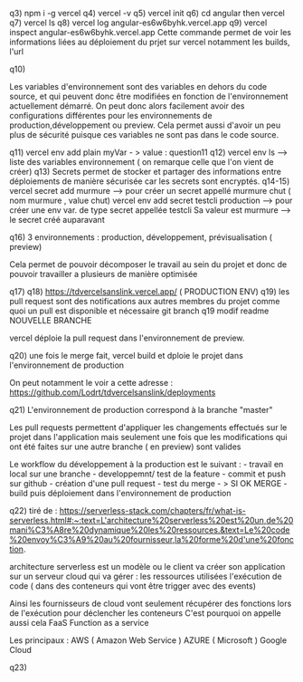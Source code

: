q3) npm i -g vercel
q4) vercel -v
q5) vercel init
q6) cd angular then vercel
q7) vercel ls
q8) vercel log angular-es6w6byhk.vercel.app
q9) 
vercel inspect angular-es6w6byhk.vercel.app 
Cette commande permet de voir les informations liées au déploiement du prjet sur vercel notamment les builds, l'url

q10) 

Les variables d'environnement sont des variables en dehors du code source, et qui peuvent donc être modifiées en fonction 
de l'environnement actuellement démarré. 
On peut donc alors facilement avoir des configurations différentes pour les environnements de production,développement ou preview.
Cela permet aussi d'avoir un peu plus de sécurité puisque ces variables ne sont pas dans le code source.

q11) vercel env add plain myVar - > value : question11
q12) vercel env ls  --> liste des variables environnement ( on remarque celle que l'on vient de créer)
q13) Secrets permet de stocker et partager des informations entre déploiements de manière sécurisée car les secrets sont encryptés. 
q14-15) vercel secret add murmure --> pour créer un secret appellé murmure chut ( nom murmure , value chut)
	vercel env add secret testcli production --> pour créer une env var. de type secret appellée testcli 
	Sa valeur est murmure --> le secret créé auparavant 

q16) 3 environnements : production, développement, prévisualisation ( preview) 
      
Cela permet de pouvoir décomposer le travail au sein du projet et donc de pouvoir travailler a plusieurs de manière optimisée

q17) 
q18) https://tdvercelsanslink.vercel.app/ ( PRODUCTION ENV) 
q19) les pull request sont des notifications aux autres membres du projet comme quoi un pull est disponible et nécessaire
     git branch q19 modif readme NOUVELLE BRANCHE 

vercel déploie la pull request dans l'environnement de preview. 

q20) une fois le merge fait, vercel build et dploie le projet dans l'environnement de production

On peut notamment le voir a cette adresse : https://github.com/Lodrt/tdvercelsanslink/deployments

q21) 
L'environnement de production correspond à la branche "master" 

Les pull requests permettent d'appliquer les changements effectués sur le projet dans l'application
mais seulement une fois que les modifications qui ont été faites sur une autre branche ( en preview) sont valides

Le workflow du développement à la production est le suivant : 
	- travail en local sur une branche 
	- developpemnt/ test de la feature
	- commit et push sur github 
	- création d'une pull request 
	- test du merge - > SI OK MERGE 
	- build puis déploiement dans l'environnement de production

q22) tiré de : https://serverless-stack.com/chapters/fr/what-is-serverless.html#:~:text=L'architecture%20serverless%20est%20un,de%20mani%C3%A8re%20dynamique%20les%20ressources.&text=Le%20code%20envoy%C3%A9%20au%20fournisseur,la%20forme%20d'une%20fonction.

architecture serverless est un modèle ou le client va créer son application sur un serveur cloud qui va gérer : 
	les ressources utilisées 
	l'exécution de code ( dans des conteneurs qui vont être trigger avec des events)

Ainsi les fournisseurs de cloud vont seulement récupérer des fonctions lors de l'exécution pour déclencher les conteneurs 
C'est pourquoi on appelle aussi cela FaaS Function as a service 

Les principaux :
AWS ( Amazon Web Service )
AZURE ( Microsoft )
Google Cloud 

q23)








